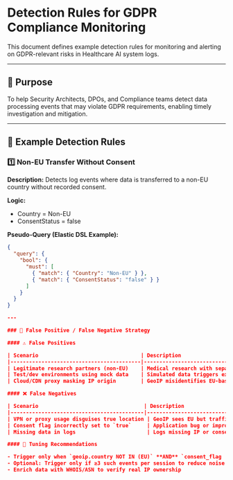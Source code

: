 # Detection Rules for GDPR Compliance Monitoring

This document defines example detection rules for monitoring and alerting on GDPR-relevant risks in Healthcare AI system logs.

---

## 🎯 Purpose
To help Security Architects, DPOs, and Compliance teams detect data processing events that may violate GDPR requirements, enabling timely investigation and mitigation.

---

## 📌 Example Detection Rules

### 1️⃣ Non-EU Transfer Without Consent
**Description:** Detects log events where data is transferred to a non-EU country without recorded consent.

**Logic:**
- Country = Non-EU
- ConsentStatus = false

**Pseudo-Query (Elastic DSL Example):**
```json
{
  "query": {
    "bool": {
      "must": [
        { "match": { "Country": "Non-EU" } },
        { "match": { "ConsentStatus": "false" } }
      ]
    }
  }
}

---

### 🛑 False Positive / False Negative Strategy

#### ⚠️ False Positives

| Scenario                                 | Description                                                            | Mitigation Strategy                                  |
|------------------------------------------|------------------------------------------------------------------------|------------------------------------------------------|
| Legitimate research partners (non-EU)    | Medical research with separate research consent                       | Cross-check with `research_consent_flag`             |
| Test/dev environments using mock data    | Simulated data triggers export logic                                  | Tag test systems in logs (e.g., `env=dev`)           |
| Cloud/CDN proxy masking IP origin        | GeoIP misidentifies EU-based users due to reverse proxies             | Enrich logs with ASN info (e.g., MaxMind ASN fields) |

#### ❌ False Negatives

| Scenario                                  | Description                                                   | Mitigation Strategy                                |
|-------------------------------------------|---------------------------------------------------------------|----------------------------------------------------|
| VPN or proxy usage disguises true location | GeoIP sees EU but traffic originates outside the EU           | GeoIP confidence score + ASN analysis              |
| Consent flag incorrectly set to `true`     | Application bug or improper log ingestion                     | Cross-check with audit trail of consent changes    |
| Missing data in logs                       | Logs missing IP or consent info (e.g., system crash)          | Add fallback alert for missing mandatory fields    |

#### 🎯 Tuning Recommendations

- Trigger only when `geoip.country NOT IN (EU)` **AND** `consent_flag != true`
- Optional: Trigger only if ≥3 such events per session to reduce noise
- Enrich data with WHOIS/ASN to verify real IP ownership
